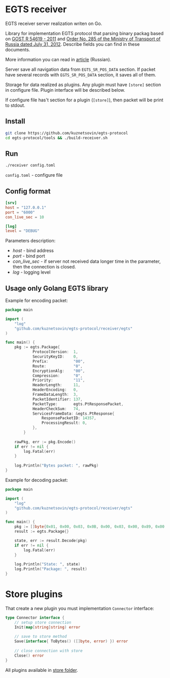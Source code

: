 # EGTS receiver

EGTS receiver server realization writen on Go. 

Library for implementation EGTS protocol that parsing binary packag based on 
[GOST R 54619 - 2011](./docs`/gost54619-2011.pdf) and 
[Order No. 285 of the Ministry of Transport of Russia dated July 31, 2012](./docs/mitransNo285.pdf). 
Describe fields you can find in these documents. 

More information you can read in [article](https://www.swe-notes.ru/post/protocol-egts/) (Russian).
 
Server save all navigation data from ```EGTS_SR_POS_DATA``` section. If packet have several records with 
```EGTS_SR_POS_DATA``` section, it saves all of them. 

Storage for data realized as plugins. Any plugin must have ```[store]``` section in configure file. 
Plugin interface will be described below.

If configure file has't section for a plugin (```[store]```), then packet will be print to stdout.

## Install

```bash
git clone https://github.com/kuznetsovin/egts-protocol
cd egts-protocol/tools && ./build-receiver.sh
```

## Run

```bash
./receiver config.toml
```

```config.toml``` - configure file

## Config format

```toml
[srv]
host = "127.0.0.1"
port = "6000"
con_live_sec = 10

[log]
level = "DEBUG"
```

Parameters description:

- *host* - bind address  
- *port* - bind port 
- *con_live_sec* - if server not received data longer time in the parameter, then the connection is closed. 
- *log* - logging level

## Usage only Golang EGTS library

Example for encoding packet:

```go
package main 

import (
    "log"
    "github.com/kuznetsovin/egts-protocol/receiver/egts"
)

func main() {
    pkg := egts.Package{
    		ProtocolVersion:  1,
    		SecurityKeyID:    0,
    		Prefix:           "00",
    		Route:            "0",
    		EncryptionAlg:    "00",
    		Compression:      "0",
    		Priority:         "11",
    		HeaderLength:     11,
    		HeaderEncoding:   0,
    		FrameDataLength:  3,
    		PacketIdentifier: 137,
    		PacketType:       egts.PtResponsePacket,
    		HeaderCheckSum:   74,
    		ServicesFrameData: &egts.PtResponse{
    			ResponsePacketID: 14357,
    			ProcessingResult: 0,
    		},
    	}
    
    rawPkg, err := pkg.Encode()
	if err != nil {
		log.Fatal(err)
	}
    
    log.Println("Bytes packet: ", rawPkg)
}

```

Example for decoding packet:

```go
package main 

import (
    "log"
    "github.com/kuznetsovin/egts-protocol/receiver/egts"
)

func main() {
    pkg := []byte{0x01, 0x00, 0x03, 0x0B, 0x00, 0x03, 0x00, 0x89, 0x00, 0x00, 0x4A, 0x15, 0x38, 0x00, 0x33, 0xE8}
    result := egts.Package{}

    state, err := result.Decode(pkg)
    if err != nil {
 		log.Fatal(err)
 	}
    
    log.Println("State: ", state)
    log.Println("Package: ", result)
}
```

# Store plugins

That create a new plugin you must implementation ```Connector``` interface:

```go
type Connector interface {
	// setup store connection
	Init(map[string]string) error
	
	// save to store method
	Save(interface{ ToBytes() ([]byte, error) }) error
	
	// close connection with store
	Close() error
}
```

All plugins available in [store folder](/receiver/store).
